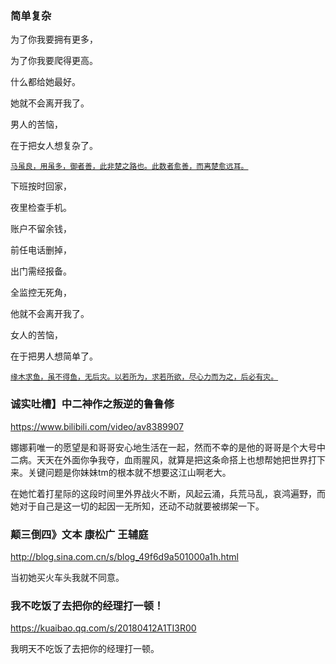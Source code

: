 ### 简单复杂

为了你我要拥有更多，

为了你我要爬得更高。

什么都给她最好。

她就不会离开我了。

男人的苦恼，

在于把女人想复杂了。

[`马虽良，用虽多，御者善，此非楚之路也。此数者愈善，而离楚愈远耳。`]()

下班按时回家，

夜里检查手机。

账户不留余钱，

前任电话删掉，

出门需经报备。

全监控无死角，

他就不会离开我了。

女人的苦恼，

在于把男人想简单了。

[`缘木求鱼，虽不得鱼，无后灾。以若所为，求若所欲，尽心力而为之，后必有灾。`]()

### 诚实吐槽】中二神作之叛逆的鲁鲁修
https://www.bilibili.com/video/av8389907

娜娜莉唯一的愿望是和哥哥安心地生活在一起，然而不幸的是他的哥哥是个大号中二病。天天在外面你争我夺，血雨腥风，就算是把这条命搭上也想帮她把世界打下来。关键问题是你妹妹tm的根本就不想要这江山啊老大。

在她忙着打星际的这段时间里外界战火不断，风起云涌，兵荒马乱，哀鸿遍野，而她对于自己是这一切的起因一无所知，还动不动就要被绑架一下。

### 颠三倒四》文本 康松广 王辅庭
http://blog.sina.com.cn/s/blog_49f6d9a501000a1h.html

当初她买火车头我就不同意。

### 我不吃饭了去把你的经理打一顿！
https://kuaibao.qq.com/s/20180412A1TI3R00

我明天不吃饭了去把你的经理打一顿。

